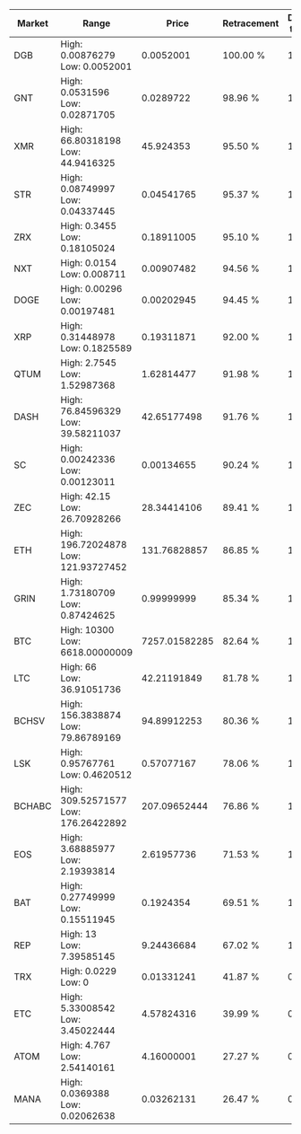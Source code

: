 | Market | Range | Price| Retracement | Doubles to 50% |
| --- | --- | --- | --- | --- |
| DGB | High: 0.00876279<br />Low: 0.0052001 | 0.0052001 | 100.00 % | 1.34 |
| GNT | High: 0.0531596<br />Low: 0.02871705 | 0.0289722 | 98.96 % | 1.41 |
| XMR | High: 66.80318198<br />Low: 44.9416325 | 45.924353 | 95.50 % | 1.22 |
| STR | High: 0.08749997<br />Low: 0.04337445 | 0.04541765 | 95.37 % | 1.44 |
| ZRX | High: 0.3455<br />Low: 0.18105024 | 0.18911005 | 95.10 % | 1.39 |
| NXT | High: 0.0154<br />Low: 0.008711 | 0.00907482 | 94.56 % | 1.33 |
| DOGE | High: 0.00296<br />Low: 0.00197481 | 0.00202945 | 94.45 % | 1.22 |
| XRP | High: 0.31448978<br />Low: 0.1825589 | 0.19311871 | 92.00 % | 1.29 |
| QTUM | High: 2.7545<br />Low: 1.52987368 | 1.62814477 | 91.98 % | 1.32 |
| DASH | High: 76.84596329<br />Low: 39.58211037 | 42.65177498 | 91.76 % | 1.36 |
| SC | High: 0.00242336<br />Low: 0.00123011 | 0.00134655 | 90.24 % | 1.36 |
| ZEC | High: 42.15<br />Low: 26.70928266 | 28.34414106 | 89.41 % | 1.21 |
| ETH | High: 196.72024878<br />Low: 121.93727452 | 131.76828857 | 86.85 % | 1.21 |
| GRIN | High: 1.73180709<br />Low: 0.87424625 | 0.99999999 | 85.34 % | 1.30 |
| BTC | High: 10300<br />Low: 6618.00000009 | 7257.01582285 | 82.64 % | 1.17 |
| LTC | High: 66<br />Low: 36.91051736 | 42.21191849 | 81.78 % | 1.22 |
| BCHSV | High: 156.3838874<br />Low: 79.86789169 | 94.89912253 | 80.36 % | 1.24 |
| LSK | High: 0.95767761<br />Low: 0.4620512 | 0.57077167 | 78.06 % | 1.24 |
| BCHABC | High: 309.52571577<br />Low: 176.26422892 | 207.09652444 | 76.86 % | 1.17 |
| EOS | High: 3.68885977<br />Low: 2.19393814 | 2.61957736 | 71.53 % | 1.12 |
| BAT | High: 0.27749999<br />Low: 0.15511945 | 0.1924354 | 69.51 % | 1.12 |
| REP | High: 13<br />Low: 7.39585145 | 9.24436684 | 67.02 % | 1.10 |
| TRX | High: 0.0229<br />Low: 0 | 0.01331241 | 41.87 % | 0.00 |
| ETC | High: 5.33008542<br />Low: 3.45022444 | 4.57824316 | 39.99 % | 0.00 |
| ATOM | High: 4.767<br />Low: 2.54140161 | 4.16000001 | 27.27 % | 0.00 |
| MANA | High: 0.0369388<br />Low: 0.02062638 | 0.03262131 | 26.47 % | 0.00 |
